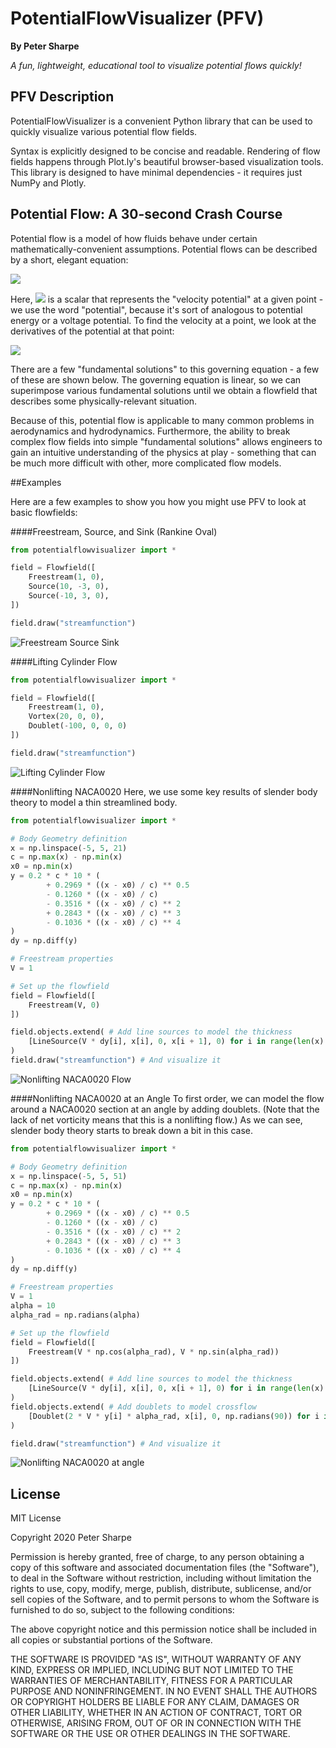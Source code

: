# PotentialFlowVisualizer (PFV)
**By Peter Sharpe**

*A fun, lightweight, educational tool to visualize potential flows quickly!*

## PFV Description
PotentialFlowVisualizer is a convenient Python library that can be used to quickly visualize various potential flow fields.

Syntax is explicitly designed to be concise and readable. Rendering of flow fields happens through Plot.ly's beautiful browser-based visualization tools. This library is designed to have minimal dependencies - it requires just NumPy and Plotly. 

## Potential Flow: A 30-second Crash Course
Potential flow is a model of how fluids behave under certain mathematically-convenient assumptions. Potential flows can be described by a short, elegant equation:

<img src="https://render.githubusercontent.com/render/math?math=\nabla^2\phi=0">

Here, <img src="https://render.githubusercontent.com/render/math?math=\phi"> is a scalar that represents the "velocity potential" at a given point - we use the word "potential", because it's sort of analogous to potential energy or a voltage potential. To find the velocity at a point, we look at the derivatives of the potential at that point:

<img src="https://render.githubusercontent.com/render/math?math=\nabla\phi=\vec{V}">

There are a few "fundamental solutions" to this governing equation - a few of these are shown below. The governing equation is linear, so we can superimpose various fundamental solutions until we obtain a flowfield that describes some physically-relevant situation.

Because of this, potential flow is applicable to many common problems in aerodynamics and hydrodynamics. Furthermore, the ability to break complex flow fields into simple "fundamental solutions" allows engineers to gain an intuitive understanding of the physics at play - something that can be much more difficult with other, more complicated flow models.  

##Examples

Here are a few examples to show you how you might use PFV to look at basic flowfields:

####Freestream, Source, and Sink (Rankine Oval)
```python
from potentialflowvisualizer import *

field = Flowfield([
    Freestream(1, 0),
    Source(10, -3, 0),
    Source(-10, 3, 0),
])

field.draw("streamfunction")
```
![Freestream Source Sink](media/freestream_source_sink.png)

####Lifting Cylinder Flow
```python
from potentialflowvisualizer import *

field = Flowfield([
    Freestream(1, 0),
    Vortex(20, 0, 0),
    Doublet(-100, 0, 0, 0)
])

field.draw("streamfunction")
```
![Lifting Cylinder Flow](media/lifting_cylinder_flow.png)

####Nonlifting NACA0020
Here, we use some key results of slender body theory to model a thin streamlined body.
```python
from potentialflowvisualizer import *

# Body Geometry definition
x = np.linspace(-5, 5, 21)
c = np.max(x) - np.min(x)
x0 = np.min(x)
y = 0.2 * c * 10 * (
        + 0.2969 * ((x - x0) / c) ** 0.5
        - 0.1260 * ((x - x0) / c)
        - 0.3516 * ((x - x0) / c) ** 2
        + 0.2843 * ((x - x0) / c) ** 3
        - 0.1036 * ((x - x0) / c) ** 4
)
dy = np.diff(y)

# Freestream properties
V = 1

# Set up the flowfield
field = Flowfield([
    Freestream(V, 0)
])

field.objects.extend( # Add line sources to model the thickness
    [LineSource(V * dy[i], x[i], 0, x[i + 1], 0) for i in range(len(x) - 1)]
)
field.draw("streamfunction") # And visualize it
```
![Nonlifting NACA0020 Flow](media/nonlifting_NACA0020.png)


####Nonlifting NACA0020 at an Angle
To first order, we can model the flow around a NACA0020 section at an angle by adding doublets. (Note that the lack of net vorticity means that this is a nonlifting flow.) As we can see, slender body theory starts to break down a bit in this case.
```python
from potentialflowvisualizer import *

# Body Geometry definition
x = np.linspace(-5, 5, 51)
c = np.max(x) - np.min(x)
x0 = np.min(x)
y = 0.2 * c * 10 * (
        + 0.2969 * ((x - x0) / c) ** 0.5
        - 0.1260 * ((x - x0) / c)
        - 0.3516 * ((x - x0) / c) ** 2
        + 0.2843 * ((x - x0) / c) ** 3
        - 0.1036 * ((x - x0) / c) ** 4
)
dy = np.diff(y)

# Freestream properties
V = 1
alpha = 10
alpha_rad = np.radians(alpha)

# Set up the flowfield
field = Flowfield([
    Freestream(V * np.cos(alpha_rad), V * np.sin(alpha_rad))
])

field.objects.extend( # Add line sources to model the thickness
    [LineSource(V * dy[i], x[i], 0, x[i + 1], 0) for i in range(len(x) - 1)]
)
field.objects.extend( # Add doublets to model crossflow
    [Doublet(2 * V * y[i] * alpha_rad, x[i], 0, np.radians(90)) for i in range(len(x))]
)

field.draw("streamfunction") # And visualize it
```
![Nonlifting NACA0020 at angle](media/nonlifting_NACA0020_at_angle.png)

## License
MIT License

Copyright 2020 Peter Sharpe

Permission is hereby granted, free of charge, to any person obtaining a copy of this software and associated documentation files (the "Software"), to deal in the Software without restriction, including without limitation the rights to use, copy, modify, merge, publish, distribute, sublicense, and/or sell copies of the Software, and to permit persons to whom the Software is furnished to do so, subject to the following conditions:

The above copyright notice and this permission notice shall be included in all copies or substantial portions of the Software.

THE SOFTWARE IS PROVIDED "AS IS", WITHOUT WARRANTY OF ANY KIND, EXPRESS OR IMPLIED, INCLUDING BUT NOT LIMITED TO THE WARRANTIES OF MERCHANTABILITY, FITNESS FOR A PARTICULAR PURPOSE AND NONINFRINGEMENT. IN NO EVENT SHALL THE AUTHORS OR COPYRIGHT HOLDERS BE LIABLE FOR ANY CLAIM, DAMAGES OR OTHER LIABILITY, WHETHER IN AN ACTION OF CONTRACT, TORT OR OTHERWISE, ARISING FROM, OUT OF OR IN CONNECTION WITH THE SOFTWARE OR THE USE OR OTHER DEALINGS IN THE SOFTWARE.